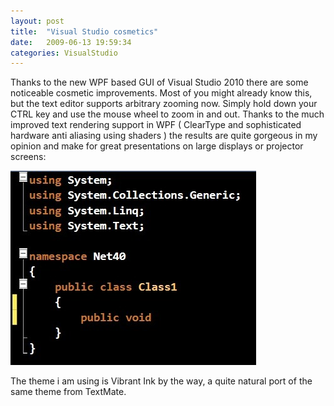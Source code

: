 ```yaml
---
layout: post
title:  "Visual Studio cosmetics"
date:   2009-06-13 19:59:34
categories: VisualStudio
---
```


Thanks to the new WPF based GUI of Visual Studio 2010 there are some noticeable cosmetic improvements.
Most of you might already know this, but the text editor supports arbitrary zooming now.
Simply hold down your CTRL key and use the mouse wheel to zoom in and out.
Thanks to the much improved text rendering support in WPF
( ClearType and sophisticated hardware anti aliasing using shaders ) the results are quite gorgeous in my opinion
and make for great presentations on large displays or projector screens:

![VisualStudio2010](/assets/images/visualstudiocosmetics.jpg)

The theme i am using is Vibrant Ink by the way, a quite natural port of the same theme from TextMate.
